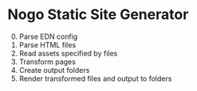 # Nogo Static Site Generator


0. Parse EDN config
1. Parse HTML files
2. Read assets specified by files
3. Transform pages
4. Create output folders
5. Render transformed files and output to folders
